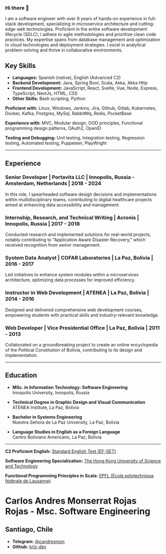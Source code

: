 ### Hi there 👋
I am a software engineer with over 8 years of hands-on experience in full-stack development, specializing in microservice architecture and cutting-edge web technologies. Proficient in the entire software development lifecycle (SDLC), I adhere to agile methodologies and prioritize clean code practices. My expertise spans from database management and optimization to cloud technologies and deployment strategies. I excel in analytical problem-solving and thrive in collaborative environments.

## Key Skills
- **Languages:** Spanish (native), English (Advanced C2)
- **Backend Development:** Java, Spring Boot, Scala, Akka, Akka Http
- **Frontend Development:** JavaScript, React, Svelte, Vue, Node, Express, TypeScript, NextJs, HTML, CSS
- **Other Skills:** Bash scripting, Python

**Proficient with:**
Linux, Windows, Jenkins, Jira, Github, Gitlab, Kubernetes, Docker, Kafka, Postgres, MySql, RabbitMq, Redis, PocketBase

**Experience with:**
MVC, Modular design, OOD principles, Functional programming design patterns, OAuth2, OpenID

**Testing and Debugging:** Unit testing, Integration testing, Regression testing, Automated testing, Puppeteer, PlayWright

---

## Experience

### Senior Developer | Portavita LLC | Innopolis, Russia - Amsterdam, Netherlands | 2018 - 2024
In this role, I spearheaded software design decisions and implementations within multidisciplinary teams, contributing to digital healthcare projects aimed at enhancing data accessibility and management.

### Internship, Research, and Technical Writing | Acronis | Innopolis, Russia | 2017 - 2018
Conducted research and implemented solutions for real-world projects, notably contributing to "Application Aware Disaster Recovery," which received recognition from senior management.

### System Data Analyst | COFAR Laboratories | La Paz, Bolivia | 2016 - 2017
Led initiatives to enhance system modules within a microservices architecture, optimizing data processes for improved efficiency.

### Instructor in Web Development | ATENEA | La Paz, Bolivia | 2014 - 2016
Designed and delivered comprehensive web development courses, empowering students with practical skills and industry-relevant knowledge.

### Web Developer | Vice Presidential Office | La Paz, Bolivia | 2011 - 2013
Collaborated on a groundbreaking project to create an online encyclopedia of the Political Constitution of Bolivia, contributing to its design and implementation.

---

## Education

- **MSc. in Information Technology: Software Engineering**  
  Innopolis University, Innopolis, Russia

- **Technical Degree in Graphic Design and Visual Communication**  
  ATENEA Institute, La Paz, Bolivia

- **Bachelor in Systems Engineering**  
  Nuestra Señora de La Paz University, La Paz, Bolivia

- **Language Studies in English as a Foreign Language**  
  Centro Boliviano Americano, La Paz, Bolivia

---

**C2 Proficient English:** [Standard English Test (EF-SET)](https://www.efset.org/cert/ah7zFc)

**Software Engineering Specialization:** [The Hong Kong University of Science and Technology](https://coursera.org/share/aed3c84a828029c22d9d237a22a0e378)

**Functional Programming Principles in Scala:** [EPFL (École polytechnique fédérale de Lausanne)](https://www.coursera.org/account/accomplishments/verify/C49TNAHY3U5N)

# Carlos Andres Monserrat Rojas Rojas - Msc. Software Engineering
## Santiago, Chile

- **Telegram:** [@candresmon](https://t.me/candresmon)
- **Github:** [krlz-dev](https://github.com/krlz-dev)

<!--
**krlz-dev/krlz-dev** is a ✨ _special_ ✨ repository because its `README.md` (this file) appears on your GitHub profile.

Here are some ideas to get you started:

- 🔭 I’m currently working on ...
- 🌱 I’m currently learning ...
- 👯 I’m looking to collaborate on ...
- 🤔 I’m looking for help with ...
- 💬 Ask me about ...
- 📫 How to reach me: ...
- 😄 Pronouns: ...
- ⚡ Fun fact: ...
-->
